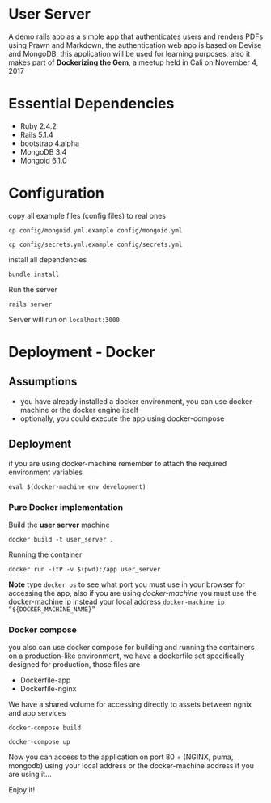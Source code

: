# User Server

A demo rails app as a simple app that authenticates users and renders PDFs using Prawn and Markdown, the 
authentication web app is based on Devise and MongoDB, this application will be used for learning purposes, also it makes part of **Dockerizing the Gem**, a meetup held in Cali on November 4, 2017

# Essential Dependencies

- Ruby 2.4.2
- Rails 5.1.4
- bootstrap 4.alpha
- MongoDB 3.4
- Mongoid 6.1.0

# Configuration

copy all example files (config files) to real ones

```
cp config/mongoid.yml.example config/mongoid.yml
```

```
cp config/secrets.yml.example config/secrets.yml
```

install all dependencies

```
bundle install
```

Run the server

```
rails server
```

Server will run on `localhost:3000`

# Deployment - Docker

## Assumptions

- you have already installed a docker environment, you can use docker-machine or the docker engine itself
- optionally, you could execute the app using docker-compose

## Deployment

if you are using docker-machine remember to attach the required environment variables

```
eval $(docker-machine env development)
```

### Pure Docker implementation

Build the **user server** machine

```
docker build -t user_server .
```

Running the container

```
docker run -itP -v $(pwd):/app user_server
```

**Note** type `docker ps` to see what port you must use in your browser for accessing the app, also if you are using *docker-machine* you must use the docker-machine ip instead your local address `docker-machine ip “${DOCKER_MACHINE_NAME}”`

### Docker compose

you also can use docker compose for building and running the containers on a production-like environment, we have a dockerfile set specifically designed for production, those files are

- Dockerfile-app
- Dockerfile-nginx

We have a shared volume for accessing directly to assets between ngnix and app services

```
docker-compose build
```

```
docker-compose up
```
Now you can access to the application on port 80 + (NGINX, puma, mongodb) using your local address or the docker-machine address if you are using it...

Enjoy it!
